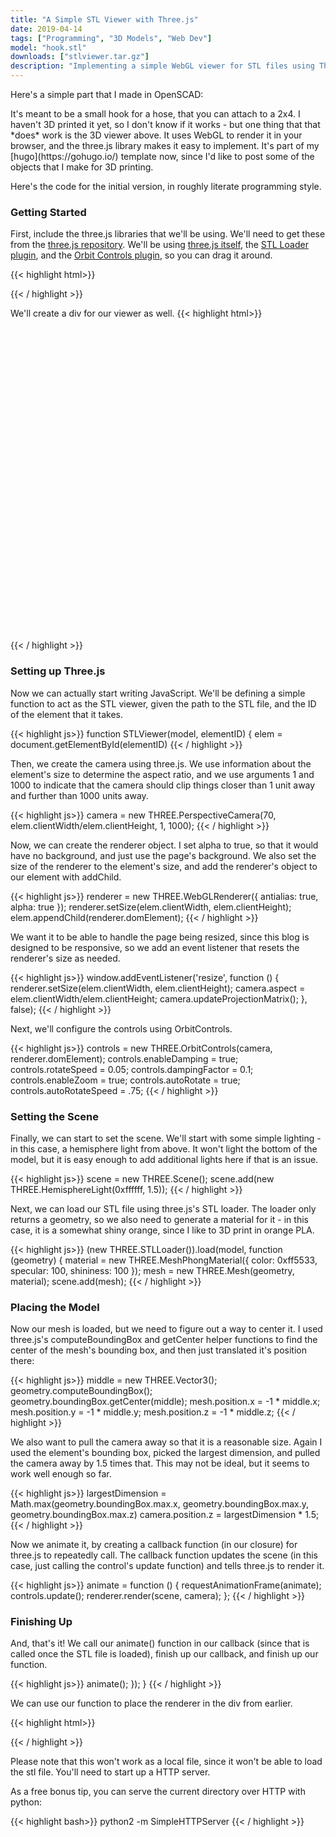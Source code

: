 ```yaml
---
title: "A Simple STL Viewer with Three.js"
date: 2019-04-14
tags: ["Programming", "3D Models", "Web Dev"]
model: "hook.stl"
downloads: ["stlviewer.tar.gz"]
description: "Implementing a simple WebGL viewer for STL files using Three.JS."
---
```


Here's a simple part that I made in OpenSCAD:
<div id="model"></div>
It's meant to be a small hook for a hose, that you can attach to a 2x4.  I haven't 3D printed it yet, so I don't know if it works - but one thing that that *does* work is the 3D viewer above.  It uses WebGL to render it in your browser, and the three.js library makes it easy to implement.  It's part of my [hugo](https://gohugo.io/) template now, since I'd like to post some of the objects that I make for 3D printing.

Here's the code for the initial version, in roughly literate programming style.

### Getting Started

First, include the three.js libraries that we'll be using.  We'll need to get these from the [three.js repository](https://github.com/mrdoob/three.js/).  We'll be using [three.js itself](https://github.com/mrdoob/three.js/blob/dev/build/three.min.js), the [STL Loader plugin](https://github.com/mrdoob/three.js/blob/dev/examples/js/loaders/STLLoader.js), and the [Orbit Controls plugin](https://github.com/mrdoob/three.js/blob/dev/examples/js/loaders/STLLoader.js), so you can drag it around.

{{< highlight html>}}
<script src="/build/three.min.js"></script>
<script src="/examples/js/loaders/STLLoader.js"></script>
<script src="/examples/js/controls/OrbitControls.js"></script>
{{< / highlight >}}

We'll create a div for our viewer as well.
{{< highlight html>}}
<div id="model" style="width: 500px; height: 500px"> </div>
{{< / highlight >}}

### Setting up Three.js

Now we can actually start writing JavaScript.  We'll be defining a simple function to act as the STL viewer, given the path to the STL file, and the ID of the element that it takes.

{{< highlight js>}}
function STLViewer(model, elementID) {
    elem = document.getElementById(elementID)
{{< / highlight >}}

Then, we create the camera using three.js.  We use information about the element's size to determine the aspect ratio, and we use arguments 1 and 1000 to indicate that the camera should clip things closer than 1 unit away and further than 1000 units away.

{{< highlight js>}}
camera = new THREE.PerspectiveCamera(70, 
    elem.clientWidth/elem.clientHeight, 1, 1000);
{{< / highlight >}}

Now, we can create the renderer object.  I set alpha to true, so that it would have no background, and just use the page's background.  We also set the size of the renderer to the element's size, and add the renderer's object to our element with addChild.

{{< highlight js>}}
renderer = new THREE.WebGLRenderer({ antialias: true, alpha: true });
renderer.setSize(elem.clientWidth, elem.clientHeight);
elem.appendChild(renderer.domElement);
{{< / highlight >}}

We want it to be able to handle the page being resized, since this blog is designed to be responsive, so we add an event listener that resets the renderer's size as needed.

{{< highlight js>}}
window.addEventListener('resize', function () {
    renderer.setSize(elem.clientWidth, elem.clientHeight);
    camera.aspect = elem.clientWidth/elem.clientHeight;
    camera.updateProjectionMatrix();
}, false);
{{< / highlight >}}

Next, we'll configure the controls using OrbitControls.

{{< highlight js>}}
controls = new THREE.OrbitControls(camera, renderer.domElement);
controls.enableDamping = true;
controls.rotateSpeed = 0.05;
controls.dampingFactor = 0.1;
controls.enableZoom = true;
controls.autoRotate = true;
controls.autoRotateSpeed = .75;
{{< / highlight >}}

### Setting the Scene

Finally, we can start to set the scene.  We'll start with some simple lighting - in this case, a hemisphere light from above.  It won't light the bottom of the model, but it is easy enough to add additional lights here if that is an issue.

{{< highlight js>}}
scene = new THREE.Scene();
scene.add(new THREE.HemisphereLight(0xffffff, 1.5));
{{< / highlight >}}

Next, we can load our STL file using three.js's STL loader.  The loader only returns a geometry, so we also need to generate a material for it - in this case, it is a somewhat shiny orange, since I like to 3D print in orange PLA.

{{< highlight js>}}
(new THREE.STLLoader()).load(model, function (geometry) {
    material = new THREE.MeshPhongMaterial({ 
        color: 0xff5533, 
        specular: 100, 
        shininess: 100 });
    mesh = new THREE.Mesh(geometry, material);
        scene.add(mesh);
{{< / highlight >}}

### Placing the Model

Now our mesh is loaded, but we need to figure out a way to center it.  I used three.js's computeBoundingBox and getCenter helper functions to find the center of the mesh's bounding box, and then just translated it's position there:

{{< highlight js>}}
middle = new THREE.Vector3();
geometry.computeBoundingBox();
geometry.boundingBox.getCenter(middle);
mesh.position.x = -1 * middle.x;
mesh.position.y = -1 * middle.y;
mesh.position.z = -1 * middle.z;
{{< / highlight >}}

We also want to pull the camera away so that it is a reasonable size.  Again I used the element's bounding box, picked the largest dimension, and pulled the camera away by 1.5 times that.  This may not be ideal, but it seems to work well enough so far.

{{< highlight js>}}
largestDimension = Math.max(geometry.boundingBox.max.x,
                            geometry.boundingBox.max.y, 
                            geometry.boundingBox.max.z)
camera.position.z = largestDimension * 1.5;
{{< / highlight >}}

Now we animate it, by creating a callback function (in our closure) for three.js to repeatedly call.  The callback function updates the scene (in this case, just calling the control's update function) and tells three.js to render it.

{{< highlight js>}}
animate = function () {
    requestAnimationFrame(animate);
    controls.update();
    renderer.render(scene, camera);
}; 
{{< / highlight >}}

### Finishing Up

And, that's it!  We call our animate() function in our callback (since that is called once the STL file is loaded), finish up our callback, and finish up our function.

{{< highlight js>}}
    animate();
    });
}
{{< / highlight >}}

We can use our function to place the renderer in the div from earlier.

{{< highlight html>}}
<script type="text/javascript">
window.onload = function() {
    STLViewer("hook.stl", "model")
}
</script>
{{< / highlight >}}

Please note that this won't work as a local file, since it won't be able to load the stl file.  You'll need to start up a HTTP server. 

As a free bonus tip, you can serve the current directory over HTTP with python:

{{< highlight bash>}}
python2 -m SimpleHTTPServer
{{< / highlight >}}
